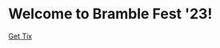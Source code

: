 # Welcome to Bramble Fest '23!

[Get Tix](https://github.com/mydogjack/bfest23/blob/main/VID00035.MP4)
